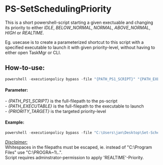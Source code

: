 # PS-SetSchedulingPriority

This is a short powershell-script starting a given exectuable and changing its priority to either *IDLE*, *BELOW_NORMAL*, *NORMAL*, *ABOVE_NORMAL*, *HIGH* or *REALTIME*.

Eg. usecase is to create a parameterized shortcut to this script with a specified executable to launch it with given priority-level, without having to either open TaskMgr or CLI.

## How-to-use:

```powershell 
powershell -executionpolicy bypass -file "{PATH_PS1_SCRIPT}" "{PATH_EXECUTABLE}" "{PRIORITY_TARGET}"
```

#### Parameter:
\- *{PATH_PS1_SCRIPT}* is the full-filepath to the ps-script<br>
\- *{PATH_EXECUTABLE}* is the full-filepath to the executable to launch<br>
\- *{PRIORITY_TARGET}* is the targeted priority-level


#### Example:

```powershell 
powershell -executionpolicy bypass -file "C:\Users\jan\Desktop\Set-Scheduling-Priority.ps1" "notepad.exe" "high"
```

<ins>*Disclaimer:*</ins><br>
Whitespaces in the filepaths must be escaped, ie. instead of "C:\Program Files" use "C:\PROGRA~1\\..".<br>
Script requires adminstrator-permission to apply 'REALTIME'-Priority.

